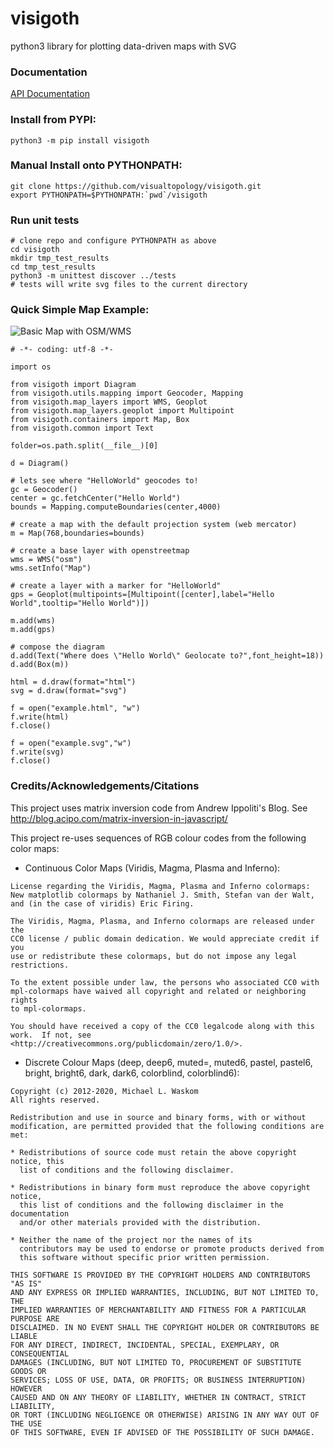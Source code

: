 # visigoth

python3 library for plotting data-driven maps with SVG

### Documentation

[API Documentation](http://visigoth.org/index.html)

### Install from PYPI:

```
python3 -m pip install visigoth
```

### Manual Install onto PYTHONPATH:

```
git clone https://github.com/visualtopology/visigoth.git
export PYTHONPATH=$PYTHONPATH:`pwd`/visigoth
```

### Run unit tests

```
# clone repo and configure PYTHONPATH as above
cd visigoth
mkdir tmp_test_results
cd tmp_test_results
python3 -m unittest discover ../tests
# tests will write svg files to the current directory
```

### Quick Simple Map Example:


![Basic Map with OSM/WMS](https://visigoth.org/_static/src/example.png)

```
# -*- coding: utf-8 -*-

import os

from visigoth import Diagram
from visigoth.utils.mapping import Geocoder, Mapping
from visigoth.map_layers import WMS, Geoplot
from visigoth.map_layers.geoplot import Multipoint
from visigoth.containers import Map, Box
from visigoth.common import Text

folder=os.path.split(__file__)[0]

d = Diagram()

# lets see where "HelloWorld" geocodes to!
gc = Geocoder()
center = gc.fetchCenter("Hello World")
bounds = Mapping.computeBoundaries(center,4000)

# create a map with the default projection system (web mercator)
m = Map(768,boundaries=bounds)

# create a base layer with openstreetmap
wms = WMS("osm")
wms.setInfo("Map")

# create a layer with a marker for "HelloWorld"
gps = Geoplot(multipoints=[Multipoint([center],label="Hello World",tooltip="Hello World")])

m.add(wms)
m.add(gps)

# compose the diagram
d.add(Text("Where does \"Hello World\" Geolocate to?",font_height=18))
d.add(Box(m))

html = d.draw(format="html")
svg = d.draw(format="svg")

f = open("example.html", "w")
f.write(html)
f.close()

f = open("example.svg","w")
f.write(svg)
f.close()
```


### Credits/Acknowledgements/Citations

This project uses matrix inversion code from Andrew Ippoliti's Blog.  See http://blog.acipo.com/matrix-inversion-in-javascript/

This project re-uses sequences of RGB colour codes from the following color maps:

* Continuous Color Maps (Viridis, Magma, Plasma and Inferno):

```
License regarding the Viridis, Magma, Plasma and Inferno colormaps:
New matplotlib colormaps by Nathaniel J. Smith, Stefan van der Walt,
and (in the case of viridis) Eric Firing.

The Viridis, Magma, Plasma, and Inferno colormaps are released under the
CC0 license / public domain dedication. We would appreciate credit if you
use or redistribute these colormaps, but do not impose any legal
restrictions.

To the extent possible under law, the persons who associated CC0 with
mpl-colormaps have waived all copyright and related or neighboring rights
to mpl-colormaps.

You should have received a copy of the CC0 legalcode along with this
work.  If not, see <http://creativecommons.org/publicdomain/zero/1.0/>.
```

* Discrete Colour Maps (deep, deep6, muted=, muted6, pastel, pastel6, bright, bright6, dark, dark6, colorblind, colorblind6):

```
Copyright (c) 2012-2020, Michael L. Waskom
All rights reserved.

Redistribution and use in source and binary forms, with or without
modification, are permitted provided that the following conditions are met:

* Redistributions of source code must retain the above copyright notice, this
  list of conditions and the following disclaimer.

* Redistributions in binary form must reproduce the above copyright notice,
  this list of conditions and the following disclaimer in the documentation
  and/or other materials provided with the distribution.

* Neither the name of the project nor the names of its
  contributors may be used to endorse or promote products derived from
  this software without specific prior written permission.

THIS SOFTWARE IS PROVIDED BY THE COPYRIGHT HOLDERS AND CONTRIBUTORS "AS IS"
AND ANY EXPRESS OR IMPLIED WARRANTIES, INCLUDING, BUT NOT LIMITED TO, THE
IMPLIED WARRANTIES OF MERCHANTABILITY AND FITNESS FOR A PARTICULAR PURPOSE ARE
DISCLAIMED. IN NO EVENT SHALL THE COPYRIGHT HOLDER OR CONTRIBUTORS BE LIABLE
FOR ANY DIRECT, INDIRECT, INCIDENTAL, SPECIAL, EXEMPLARY, OR CONSEQUENTIAL
DAMAGES (INCLUDING, BUT NOT LIMITED TO, PROCUREMENT OF SUBSTITUTE GOODS OR
SERVICES; LOSS OF USE, DATA, OR PROFITS; OR BUSINESS INTERRUPTION) HOWEVER
CAUSED AND ON ANY THEORY OF LIABILITY, WHETHER IN CONTRACT, STRICT LIABILITY,
OR TORT (INCLUDING NEGLIGENCE OR OTHERWISE) ARISING IN ANY WAY OUT OF THE USE
OF THIS SOFTWARE, EVEN IF ADVISED OF THE POSSIBILITY OF SUCH DAMAGE.
```
